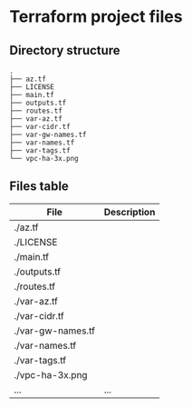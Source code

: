 # Terraform project files

## Directory structure
```
.
├── az.tf
├── LICENSE
├── main.tf
├── outputs.tf
├── routes.tf
├── var-az.tf
├── var-cidr.tf
├── var-gw-names.tf
├── var-names.tf
├── var-tags.tf
└── vpc-ha-3x.png
```

## Files table

| File | Description |
| --- | --- |
| ./az.tf | | 
| ./LICENSE | | 
| ./main.tf | | 
| ./outputs.tf | | 
| ./routes.tf | | 
| ./var-az.tf | | 
| ./var-cidr.tf | | 
| ./var-gw-names.tf | | 
| ./var-names.tf | | 
| ./var-tags.tf | | 
| ./vpc-ha-3x.png | | 
| ... | ... |
